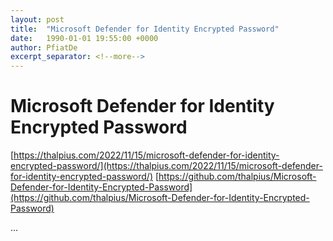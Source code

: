```yaml
---
layout: post
title:  "Microsoft Defender for Identity Encrypted Password"
date:   1990-01-01 19:55:00 +0000
author: PfiatDe
excerpt_separator: <!--more-->
---
```


# Microsoft Defender for Identity Encrypted Password
[https://thalpius.com/2022/11/15/microsoft-defender-for-identity-encrypted-password/](https://thalpius.com/2022/11/15/microsoft-defender-for-identity-encrypted-password/)
[https://github.com/thalpius/Microsoft-Defender-for-Identity-Encrypted-Password](https://github.com/thalpius/Microsoft-Defender-for-Identity-Encrypted-Password)

...
<!--more-->
